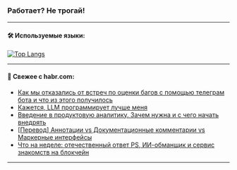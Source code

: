 ### Работает? Не трогай!

---
<!--
#### 🛠️ Technical stack:

![Java](https://img.shields.io/badge/Java-informational?logo=Oracle&style=flat&logoColor=white&color=FF4500)
![Kotlin](https://img.shields.io/badge/Kotlin-informational?logo=Kotlin&style=flat&logoColor=white&color=774D97)
![TS](https://img.shields.io/badge/TypeScript-informational?logo=typeScript&style=flat&logoColor=black&color=017acc)
![Python](https://img.shields.io/badge/Python-informational?logo=Python&style=flat&logoColor=black&color=ffdd54) <br>
![Spring](https://img.shields.io/badge/Spring-informational?logo=Spring&style=flat&logoColor=white&color=6DB33F) 
![SpringBoot](https://img.shields.io/badge/SpringBoot-informational?logo=SpringBoot&style=flat&logoColor=white&color=6DB33F)
![Nest](https://img.shields.io/badge/NestJS-informational?logo=NestJS&style=flat&logoColor=white&color=E0234E) 
![NodeJS](https://img.shields.io/badge/NodeJS-informational?logo=node.js&style=flat&logoColor=white&color=70A760)<br>
![PostgreSQL](https://img.shields.io/badge/PostgreSQL-informational?logo=PostgreSQL&style=flat&logoColor=white&color=DAA520)
![MongoDB](https://img.shields.io/badge/MongoDB-informational?logo=MongoDB&style=flat&logoColor=white&color=870000)
![Apache](https://img.shields.io/badge/Apache-informational?logo=apache&style=flat&logoColor=white&color=f74e28)

___ 
-->

#### 🛠️ Используемые языки:

[![Top Langs](https://github-readme-stats-u2qms2cxw-advtsettinggmailcoms-projects.vercel.app/api/top-langs/?username=zloylis&langs_count=10&hide_title=true&title_color=e6edf3&size_weight=0.5&count_weight=0.5&layout=compact&hide_progress=true&hide_border=true&theme=dracula)](https://github.com/zloylis)

<!---


####  :octocat:&nbsp;&nbsp; Статистика:

![GitHub stats](https://github-readme-stats-u2qms2cxw-advtsettinggmailcoms-projects.vercel.app/api?username=zloylis&show_icons=true&hide_border=true&theme=dracula&title_color=e6edf3&include_all_commits=true&count_private=true&hide_rank=false&hide_title=true&rank_icon=github)
-->
---

#### 💬 Свежее с habr.com:

<!-- BLOG-POST-LIST:START -->
- [Как мы отказались от встреч по оценки багов с помощью телеграм бота и что из этого получилось](https://habr.com/ru/articles/823658/?utm_source=habrahabr&utm_medium=rss&utm_campaign=823658)
- [Кажется, LLM программирует лучше меня](https://habr.com/ru/articles/823660/?utm_source=habrahabr&utm_medium=rss&utm_campaign=823660)
- [Введение в продуктовую аналитику. Зачем нужна и с чего начать внедрять](https://habr.com/ru/articles/823652/?utm_source=habrahabr&utm_medium=rss&utm_campaign=823652)
- [[Перевод] Аннотации vs Документационные комментарии vs Маркерные интерфейсы](https://habr.com/ru/articles/823648/?utm_source=habrahabr&utm_medium=rss&utm_campaign=823648)
- [Что на неделе: отечественный ответ PS, ИИ-обманщик и сервис знакомств на блокчейн](https://habr.com/ru/companies/agima/articles/823608/?utm_source=habrahabr&utm_medium=rss&utm_campaign=823608)
<!-- BLOG-POST-LIST:END -->

---
